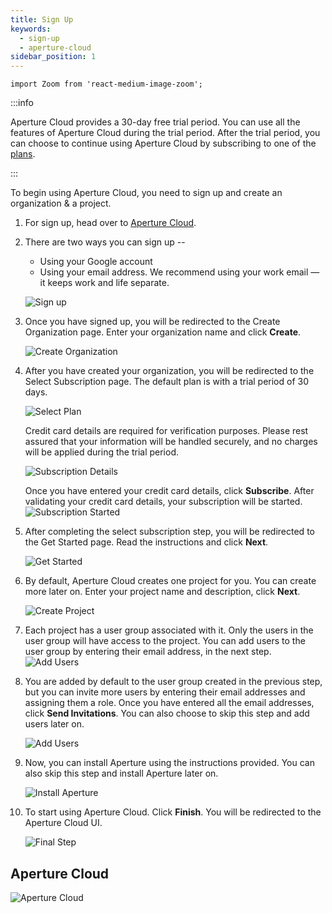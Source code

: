 ```yaml
---
title: Sign Up
keywords:
  - sign-up
  - aperture-cloud
sidebar_position: 1
---
```


```mdx-code-block
import Zoom from 'react-medium-image-zoom';
```

:::info

Aperture Cloud provides a 30-day free trial period. You can use all the features
of Aperture Cloud during the trial period. After the trial period, you can
choose to continue using Aperture Cloud by subscribing to one of the [plans][].

:::

To begin using Aperture Cloud, you need to sign up and create an organization &
a project.

1. For sign up, head over to
   [Aperture Cloud](https://app.fluxninja.com/sign-up).
2. There are two ways you can sign up --

   - Using your Google account
   - Using your email address. We recommend using your work email — it keeps
     work and life separate.

   ![Sign up](./assets/sign-up.png)

3. Once you have signed up, you will be redirected to the Create Organization
   page. Enter your organization name and click **Create**.

   ![Create Organization](./assets/create-organization.png)

4. After you have created your organization, you will be redirected to the
   Select Subscription page. The default plan is with a trial period of 30 days.

   ![Select Plan](./assets/select-subscription.png)

   Credit card details are required for verification purposes. Please rest
   assured that your information will be handled securely, and no charges will
   be applied during the trial period.

   ![Subscription Details](./assets/subscription-plan.png)

   Once you have entered your credit card details, click **Subscribe**. After
   validating your credit card details, your subscription will be started.
   ![Subscription Started](./assets/subscription-started.png)

5. After completing the select subscription step, you will be redirected to the
   Get Started page. Read the instructions and click **Next**.

   ![Get Started](./assets/get-started.png)

6. By default, Aperture Cloud creates one project for you. You can create more
   later on. Enter your project name and description, click **Next**.

   ![Create Project](./assets/project-name.png)

7. Each project has a user group associated with it. Only the users in the user
   group will have access to the project. You can add users to the user group by
   entering their email address, in the next step.
   ![Add Users](./assets/usergroups.png)

8. You are added by default to the user group created in the previous step, but
   you can invite more users by entering their email addresses and assigning
   them a role. Once you have entered all the email addresses, click **Send
   Invitations**. You can also choose to skip this step and add users later on.

   ![Add Users](./assets/invite-members.png)

9. Now, you can install Aperture using the instructions provided. You can also
   skip this step and install Aperture later on.

   ![Install Aperture](./assets/install-aperture.png)

10. To start using Aperture Cloud. Click **Finish**. You will be redirected to
    the Aperture Cloud UI.

    ![Final Step](./assets/thats-all.png)

## Aperture Cloud

![Aperture Cloud](./assets/console-view.png)

[plans]: https://www.fluxninja.com/pricing
